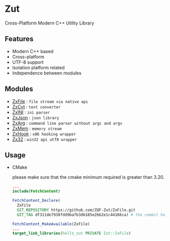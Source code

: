 # Zut
Cross-Platform Modern C++ Utility Library

## Features
- Modern C++ based
- Cross-platform
- UTF-8 support
- Isolation platform related
- Independence between modules

## Modules
- [ZxFile](https://github.com/ZQF-Zut/ZxFile) : `file stream via native api`
- [ZxCvt](https://github.com/ZQF-Zut/ZxCvt) : `text converter`
- [ZxINI](https://github.com/ZQF-Zut/ZxINI) : `ini parser`
- [ZxJson](https://github.com/ZQF-Zut/ZxJson) : `json library`
- [ZxArg](https://github.com/ZQF-Zut/ZxArg) : `command line parser without argc and argv`
- [ZxMem](https://github.com/ZQF-Zut/ZxMem) : `memory stream`
- [ZxHook](https://github.com/ZQF-Zut/ZxHook) : `x86 hooking wrapper`
- [Zx32](https://github.com/ZQF-Zut/Zx32) : `win32 api utf8 wrapper`

## Usage

- CMake

  please make sure that the cmake minimum required is greater than 3.20.
  ```cmake
  ...
  include(FetchContent)
  
  FetchContent_Declare(
    ZxFile
    GIT_REPOSITORY https://github.com/ZQF-Zut/ZxFile.git
    GIT_TAG df311de7938fdd9ba7b3db185e2bb2e1c44166ca) # the commit hash
  
  FetchContent_MakeAvailable(ZxFile)
  ...
  target_link_libraries(hello_zut PRIVATE Zut::ZxFile)
  ```

